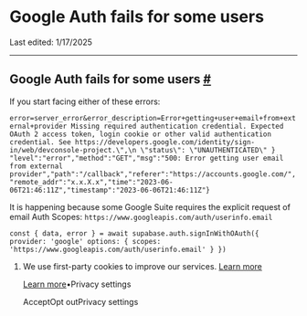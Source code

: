 # Google Auth fails for some users

Last edited: 1/17/2025

* * *

## Google Auth fails for some users [\#](https://supabase.com/docs/guides/troubleshooting/google-auth-fails-for-some-users-XcFXEu\#google-auth-fails-for-some-users)

If you start facing either of these errors:

`
error=server_error&error_description=Error+getting+user+email+from+external+provider
Missing required authentication credential.
Expected OAuth 2 access token, login cookie or other valid authentication credential.
See https://developers.google.com/identity/sign-in/web/devconsole-project.\",\n \"status\": \"UNAUTHENTICATED\"
}
"level":"error","method":"GET","msg":"500: Error getting user email from external provider","path":"/callback","referer":"https://accounts.google.com/","remote_addr":"x.x.X.x","time":"2023-06-06T21:46:11Z","timestamp":"2023-06-06T21:46:11Z"}
`

It is happening because some Google Suite requires the explicit request of email Auth Scopes:
`https://www.googleapis.com/auth/userinfo.email`

`
const { data, error } = await supabase.auth.signInWithOAuth({
provider: 'google'
options: {
    scopes: 'https://www.googleapis.com/auth/userinfo.email'
}
})
`

1. We use first-party cookies to improve our services. [Learn more](https://supabase.com/privacy#8-cookies-and-similar-technologies-used-on-our-european-services)



   [Learn more](https://supabase.com/privacy#8-cookies-and-similar-technologies-used-on-our-european-services)•Privacy settings





   AcceptOpt outPrivacy settings